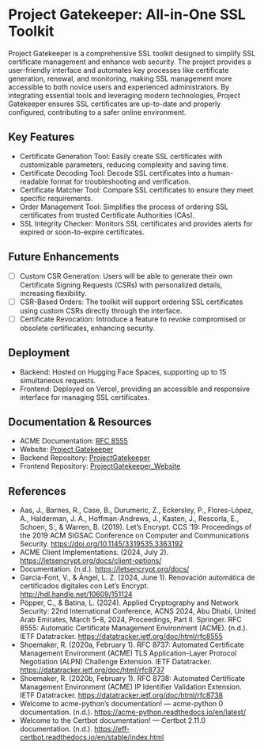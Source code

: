 # Project Gatekeeper: All-in-One SSL Toolkit
Project Gatekeeper is a comprehensive SSL toolkit designed to simplify SSL certificate management and enhance web security. The project provides a user-friendly interface and automates key processes like certificate generation, renewal, and monitoring, making SSL management more accessible to both novice users and experienced administrators. By integrating essential tools and leveraging modern technologies, Project Gatekeeper ensures SSL certificates are up-to-date and properly configured, contributing to a safer online environment.

## Key Features
- Certificate Generation Tool: Easily create SSL certificates with customizable parameters, reducing complexity and saving time.
- Certificate Decoding Tool: Decode SSL certificates into a human-readable format for troubleshooting and verification.
- Certificate Matcher Tool: Compare SSL certificates to ensure they meet specific requirements.
- Order Management Tool: Simplifies the process of ordering SSL certificates from trusted Certificate Authorities (CAs).
- SSL Integrity Checker: Monitors SSL certificates and provides alerts for expired or soon-to-expire certificates.

## Future Enhancements
- [ ] Custom CSR Generation: Users will be able to generate their own Certificate Signing Requests (CSRs) with personalized details, increasing flexibility.
- [ ] CSR-Based Orders: The toolkit will support ordering SSL certificates using custom CSRs directly through the interface.
- [ ] Certificate Revocation: Introduce a feature to revoke compromised or obsolete certificates, enhancing security.

## Deployment
- Backend: Hosted on Hugging Face Spaces, supporting up to 15 simultaneous requests.
- Frontend: Deployed on Vercel, providing an accessible and responsive interface for managing SSL certificates.

## Documentation & Resources
- ACME Documentation: [RFC 8555](https://datatracker.ietf.org/doc/html/rfc8555)
- Website: [Project Gatekeeper](https://projectgatekeeper.vercel.app/)
- Backend Repository: [ProjectGatekeeper](https://github.com/raannakasturi/projectgatekeeper)
- Frontend Repository: [ProjectGatekeeper_Website](https://github.com/raannakasturi/projectgatekeeper_website)

## References
- Aas, J., Barnes, R., Case, B., Durumeric, Z., Eckersley, P., Flores-López, A., Halderman, J. A., Hoffman-Andrews, J., Kasten, J., Rescorla, E., Schoen, S., & Warren, B. (2019). Let’s Encrypt. CCS ’19: Proceedings of the 2019 ACM SIGSAC Conference on Computer and Communications Security. https://doi.org/10.1145/3319535.3363192
- ACME Client Implementations. (2024, July 2). https://letsencrypt.org/docs/client-options/
- Documentation. (n.d.). https://letsencrypt.org/docs/
- Garcia-Font, V., & Àngel, L. Z. (2024, June 1). Renovación automática de certificados digitales con Let’s Encrypt. http://hdl.handle.net/10609/151124
- Pöpper, C., & Batina, L. (2024). Applied Cryptography and Network Security: 22nd International Conference, ACNS 2024, Abu Dhabi, United Arab Emirates, March 5–8, 2024, Proceedings, Part II. Springer. RFC 8555: Automatic Certificate Management Environment (ACME). (n.d.). IETF Datatracker. https://datatracker.ietf.org/doc/html/rfc8555
- Shoemaker, R. (2020a, February 1). RFC 8737: Automated Certificate Management Environment (ACME) TLS Application-Layer Protocol Negotiation (ALPN) Challenge Extension. IETF Datatracker. https://datatracker.ietf.org/doc/html/rfc8737
- Shoemaker, R. (2020b, February 1). RFC 8738: Automated Certificate Management Environment (ACME) IP Identifier Validation Extension. IETF Datatracker. https://datatracker.ietf.org/doc/html/rfc8738
- Welcome to acme-python’s documentation! — acme-python 0 documentation. (n.d.). https://acme-python.readthedocs.io/en/latest/
- Welcome to the Certbot documentation! — Certbot 2.11.0 documentation. (n.d.). https://eff-certbot.readthedocs.io/en/stable/index.html
